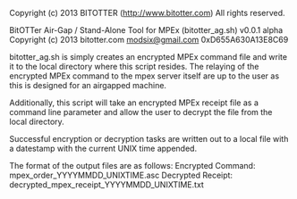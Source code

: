 Copyright (c) 2013
BITOTTER (http://www.bitotter.com) All rights reserved.

BitOTTer Air-Gap / Stand-Alone Tool for MPEx (bitotter_ag.sh) v0.0.1 alpha 
Copyright (c) 2013 bitotter.com <modsix@gmail.com> 0xD655A630A13E8C69 

bitotter_ag.sh is simply creates an encrypted MPEx command file and write it 
to the local directory where this script resides. The relaying of the encrypted
MPEx command to the mpex server itself are up to the user as this is designed
for an airgapped machine.

Additionally, this script will take an encrypted MPEx receipt file as a command line
parameter and allow the user to decrypt the file from the local directory. 

Successful encryption or decryption tasks are written out
to a local file with a datestamp with the current UNIX time appended.

The format of the output files are as follows:
Encrypted Command: mpex_order_YYYYMMDD_UNIXTIME.asc
Decrypted Receipt: decrypted_mpex_receipt_YYYYMMDD_UNIXTIME.txt

